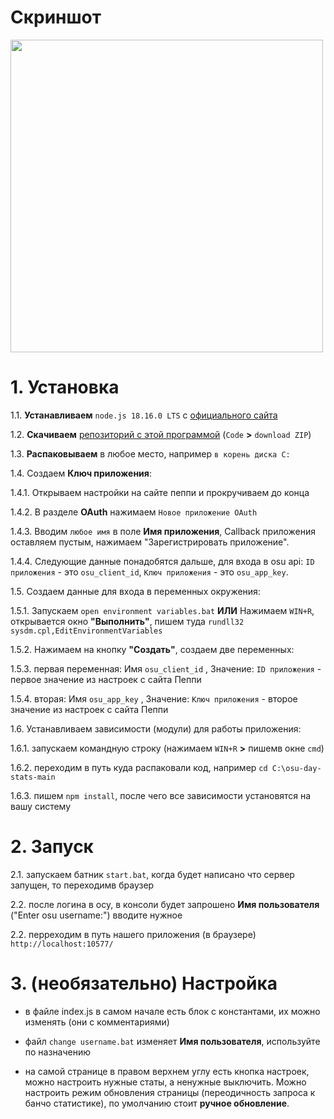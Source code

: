 <h1> Скриншот</h1>

<img src="https://i.imgur.com/wmSQGVH.png" width="500">

<h1>1. Установка</h1>

1.1. **Устанавливаем** `node.js 18.16.0 LTS` с <a href="https://nodejs.org/en">официального сайта</a>

1.2. **Скачиваем** <a href="https://github.com/ChervyachokMigo/osu-day-stats/archive/refs/heads/main.zip">репозиторий с этой программой</a> (`Code` **>** `download ZIP`)

1.3. **Распаковываем** в любое место, например `в корень диска C:`

1.4. Создаем **Ключ приложения**:

1.4.1. Открываем настройки на сайте пеппи и прокручиваем до конца

1.4.2. В разделе **OAuth** нажимаем `Новое приложение OAuth`

1.4.3. Вводим `любое имя` в поле **Имя приложения**, Callback приложения оставляем пустым, нажимаем "Зарегистрировать приложение".

1.4.4. Следующие данные понадобятся дальше, для входа в osu api: `ID приложения` - это `osu_client_id`, `Ключ приложения` - это `osu_app_key`.

1.5. Создаем данные для входа в переменных окружения:

1.5.1. Запускаем `open environment variables.bat` **ИЛИ** Нажимаем `WIN+R`, открывается окно **"Выполнить"**, пишем туда `rundll32 sysdm.cpl,EditEnvironmentVariables`

1.5.2. Нажимаем на кнопку **"Создать"**, создаем две переменных:

1.5.3. первая переменная: Имя `osu_client_id` , Значение: `ID приложения` - первое значение из настроек с сайта Пеппи

1.5.4. вторая: Имя `osu_app_key` ,  Значение: `Ключ приложения` - второе значение из настроек с сайта Пеппи

1.6. Устанавливаем зависимости (модули) для работы приложения:

1.6.1. запускаем командную строку (нажимаем `WIN+R` **>** пишемв окне `cmd`)

1.6.2. переходим в путь куда распаковали код, например `cd C:\osu-day-stats-main`

1.6.3. пишем `npm install`, после чего все зависимости установятся на вашу систему

<h1>2. Запуск</h1>

2.1. запускаем батник `start.bat`, когда будет написано что сервер запущен, то переходимв браузер

2.2. после логина в осу, в консоли будет запрошено **Имя пользователя** ("Enter osu username:") вводите нужное

2.2. перреходим в путь нашего приложения (в браузере) `http://localhost:10577/`

<h1>3. (необязательно) Настройка</h1>

- в файле index.js в самом начале есть блок с константами, их можно изменять (они с комментариями)

- файл `change username.bat` изменяет **Имя пользователя**, используйте по назначению

- на самой странице в правом верхнем углу есть кнопка настроек, можно настроить нужные статы, а ненужные выключить. Можно настроить режим обновления страницы (переодичность запроса к банчо статистике), по умолчанию стоит **ручное обновление**.
